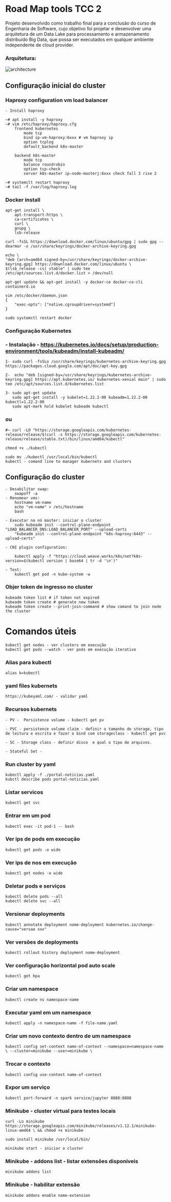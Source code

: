 # Road Map tools TCC 2
Projeto desenvolvido como trabalho final para a conclusão do curso de Engenharia de Software, cujo objetivo foi projetar e desenvolver uma arquitetura de um Data Lake para processamento e armazenamento distribuído Big Data, que possa ser executados em qualquer ambiente independente de cloud provider.


 ### Arquitetura:
 ![architecture](datalake-k8s.png)


## Configuração inicial do cluster

### Haproxy configuration vm load balancer

    - Install haproxy

    ~# apt install -y haproxy
    ~# vim /etc/haproxy/haproxy.cfg
        frontend kubernetes
            mode tcp
            bind ip-vm-haproxy:6xxx # vm haproxy ip
            option tcplog
            default_backend k8s-master

        backend k8s-master
            mode tcp
            balance roundrobin
            option tcp-check
            server k8s-master ip-node-masterj:6xxx check fall 3 rise 2

    ~# systemclt restart haproxy     
    ~# tail -f /var/log/haproxy.log
  
### Docker install
    
    apt-get install \
        apt-transport-https \
        ca-certificates \
        curl \
        gnupg \
        lsb-release

    curl -fsSL https://download.docker.com/linux/ubuntu/gpg | sudo gpg --dearmor -o /usr/share/keyrings/docker-archive-keyring.gpg

    echo \
    "deb [arch=amd64 signed-by=/usr/share/keyrings/docker-archive-keyring.gpg] https://download.docker.com/linux/ubuntu \
    $(lsb_release -cs) stable" | sudo tee /etc/apt/sources.list.d/docker.list > /dev/null

    apt-get update && apt-get install -y docker-ce docker-ce-cli containerd.io

    vim /etc/docker/daemon.json
    {
        "exec-opts": ["native.cgroupdriver=systemd"]
    }

    sudo systemctl restart docker

### Configuração Kubernetes 
### - Instalação - https://kubernetes.io/docs/setup/production-environment/tools/kubeadm/install-kubeadm/

    1- sudo curl -fsSLo /usr/share/keyrings/kubernetes-archive-keyring.gpg https://packages.cloud.google.com/apt/doc/apt-key.gpg

    2-  echo "deb [signed-by=/usr/share/keyrings/kubernetes-archive-keyring.gpg] https://apt.kubernetes.io/ kubernetes-xenial main" | sudo tee /etc/apt/sources.list.d/kubernetes.list

    3- sudo apt-get update
       sudo apt-get install -y kubelet=1.22.2-00 kubeadm=1.22.2-00 kubectl=1.22.2-00
       sudo apt-mark hold kubelet kubeadm kubectl
   
### ou

    #~ curl -LO "https://storage.googleapis.com/kubernetes-release/release/$(curl -s https://storage.googleapis.com/kubernetes-release/release/stable.txt)/bin/linux/amd64/kubectl"

    chmod +x ./kubectl

    sudo mv ./kubectl /usr/local/bin/kubectl
    kubectl - comand line to manager kubernets and clusters 

## Configuração do cluster
    - Desabilitar swap: 
        swapoff -a 
    - Renomear vms:
        hostname vm-name
        echo "vm-name" > /etc/hostname
        bash

    - Executar no nó master: iniciar o cluster
        sudo kubeadm init --control-plane-endpoint "LOAD_BALANCER_DNS:LOAD_BALANCER_PORT" --upload-certs
        "kubeadm init --control-plane-endpoint "k8s-haproxy:6443" --upload-certs"
    
    - CNI plugin configuration:

        kubectl apply -f "https://cloud.weave.works/k8s/net?k8s-version=$(kubectl version | base64 | tr -d '\n')"

    - Test:
        kubectl get pod -n kube-system -w
### Objer token de ingresso no cluster
    kubeadm token list # if token not expired
    kubeadm token create # generate new token
    kubeadm token create --print-join-command # show comand to join node the cluster

# Comandos úteis
    kubectl get nodes - ver clusters em execução
    kubectl get pods --watch - ver pods em execução iterativo

### Alias para kubectl
    alias k=kubectl

### yaml files kubernets
    https://kubeyaml.com/ - validar yaml 

### Recursos kubernets
    - PV -  Persistence volume - kubectl get pv
    
    - PVC - persistence volume claim - definir o tamanho do storage, tipo de leitura e escrita e fazer o bind com storageclass - kubectl get pvc
    
    - SC - Storage class - definir disco  e qual o tipo de arquivos.

    - Stateful Set - 

### Run cluster by yaml
    kubectl apply -f ./portal-noticias.yaml
    kubctl describe pods portal-noticias.yaml

### Listar servicos
    kubectl get svc

### Entrar em um pod
    kubectl exec -it pod-1 -- bash

### Ver ips de pods em execução
    kubectl get pods -o wide

### Ver ips de nos em execução
    kubectl get nodes -o wide

### Deletar pods e serviços
    kubectl delete pods --all
    kubectl delete svc --all

### Versionar deployments
    kubectl annotate deployment nome-deployment kubernetes.io/change-cause="versao xxx"

### Ver versões de deployments
    kubectl rollout history deployment nome-deployment

### Ver configuração horizontal pod auto scale
    kubectl get hpa

### Criar um namespace
    kubectl create ns namespace-name

### Executar yaml em um namespace
    kubectl apply -n namespace-name -f file-name.yaml


### Criar um novo contexto dentro de um namespace
    kubectl config set-context name-of-context --namespace=namespace-name \ --cluster=minikube --user=minikube \

### Trocar o contexto
    kubectl config use-context name-of-context
    
### Expor um serviço 
    kubectl port-forward -n spark service/jupyter 8888:8888

### Minikube - cluster virtual para testes locais

    curl -Lo minikube https://storage.googleapis.com/minikube/releases/v1.12.1/minikube-linux-amd64 \ && chmod +x minikube

    sudo install minikube /usr/local/bin/

    minikube start - iniciar o cluster


### Minikube - addons list - listar extensões disponiveis
    
    minikube addons list

### Minikube - habilitar extensão 
    
    minikube addons enable name-extension




